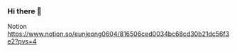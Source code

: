 ### Hi there 👋


Notion
https://www.notion.so/eunjeong0604/816506ced0034bc68cd30b21dc56f3e2?pvs=4


<!--
**EunjeongHeo/EunjeongHeo** is a ✨ _special_ ✨ repository because its `README.md` (this file) appears on your GitHub profile.

Here are some ideas to get you started:

- 🔭 I’m currently working on ...
- 🌱 I’m currently learning ...
- 👯 I’m looking to collaborate on ...
- 🤔 I’m looking for help with ...
- 💬 Ask me about ...
- 📫 How to reach me: ...
- 😄 Pronouns: ...
- ⚡ Fun fact: ...
-->
